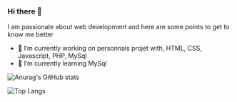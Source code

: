 ### Hi there 👋

I am passionate about web development and here are some points to get to know me better

- 🔭 I’m currently working on personnals projet with, HTML, CSS, Javascript, PHP, MySql
- 🌱 I’m currently learning MySql




![Anurag's GitHub stats](https://github-readme-stats.vercel.app/api?username=boris-picard&theme=ambient_gradient)

![Top Langs](https://github-readme-stats.vercel.app/api/top-langs/?username=boris-picard&layout=compact)

